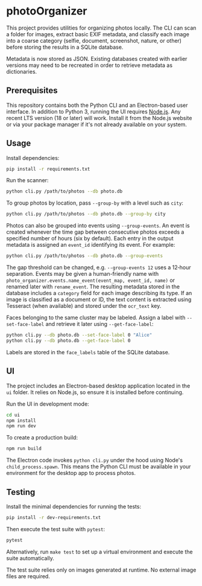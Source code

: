 # photoOrganizer

This project provides utilities for organizing photos locally. The CLI can scan a folder for images, extract basic EXIF metadata, and classify each image into a coarse category (selfie, document, screenshot, nature, or other) before storing the results in a SQLite database.

Metadata is now stored as JSON. Existing databases created with earlier
versions may need to be recreated in order to retrieve metadata as
dictionaries.

## Prerequisites

This repository contains both the Python CLI and an Electron-based user
interface. In addition to Python 3, running the UI requires
[Node.js](https://nodejs.org/). Any recent LTS version (18 or later) will work.
Install it from the Node.js website or via your package manager if it's not
already available on your system.


## Usage

Install dependencies:

```bash
pip install -r requirements.txt
```

Run the scanner:

```bash
python cli.py /path/to/photos --db photo.db
```
To group photos by location, pass `--group-by` with a level such as `city`:

```bash
python cli.py /path/to/photos --db photo.db --group-by city
```
Photos can also be grouped into events using `--group-events`. An event is
created whenever the time gap between consecutive photos exceeds a specified
number of hours (six by default). Each entry in the output metadata is assigned
an `event_id` identifying its event. For example:

```bash
python cli.py /path/to/photos --db photo.db --group-events
```

The gap threshold can be changed, e.g. `--group-events 12` uses a 12‑hour
separation. Events may be given a human-friendly name with
`photo_organizer.events.name_event(event_map, event_id, name)` or renamed later
with `rename_event`.
The resulting metadata stored in the database includes a `category` field for
each image describing its type. If an image is classified as a document or ID,
the text content is extracted using Tesseract (when available) and stored under
the `ocr_text` key.

Faces belonging to the same cluster may be labeled. Assign a label with
`--set-face-label` and retrieve it later using `--get-face-label`:

```bash
python cli.py --db photo.db --set-face-label 0 "Alice"
python cli.py --db photo.db --get-face-label 0
```

Labels are stored in the `face_labels` table of the SQLite database.

## UI

The project includes an Electron-based desktop application located in the `ui`
folder. It relies on Node.js, so ensure it is installed before continuing.

Run the UI in development mode:

```bash
cd ui
npm install
npm run dev
```

To create a production build:

```bash
npm run build
```

The Electron code invokes `python cli.py` under the hood using Node's
`child_process.spawn`. This means the Python CLI must be available in your
environment for the desktop app to process photos.

## Testing

Install the minimal dependencies for running the tests:

```bash
pip install -r dev-requirements.txt
```

Then execute the test suite with `pytest`:

```bash
pytest
```

Alternatively, run `make test` to set up a virtual environment and execute the
suite automatically.

The test suite relies only on images generated at runtime. No external image
files are required.
